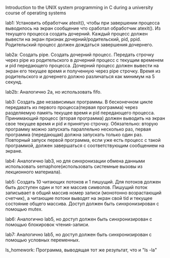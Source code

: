 Introduction to the UNIX system programming in C during a university course of operating systems

lab1: Установить обработчик atexit(), чтобы при завершении процесса выводилось на экран сообщение что сработал обработчик atexit(). Из текущего процесса создать дочерний. Каждый процесс должен вывести на экран признак дочерний/родительский, pid, ppid. Родительский процесс должен дождаться завершения дочернего.

lab2a: Создать pipe. Создать дочерний процесс. Передать строчку через pipe из родительского в дочерний процесс с текущим временем и pid передающего процесса. Дочерний процесс должен вывести на экран его текущее время и полученную через pipe строчку. Время из родительского и дочернего должно различаться как минимум на 5 секунд.

lab2b: Аналогично 2а, но использовать fifo.

lab3: Создать две независимых программы. В бесконечном цикле передавать из первого процесса(первая программа) через разделяемую память текущее время и pid передающего процесса. Принимающий процесс (вторая программа) должен выводить на экран свое текущее время и pid и принятую строчку. Обязательно: вторую программу можно запускать параллельно несколько раз, первая программа (передающая) должна запускать только один раз. Повторный запуск первой программа, если уже есть процесс с такой программой, должен завершаться с соответствующим сообщением на экране.

lab4: Аналогично lab3, но для синхронизации обмена данными использовать semaphore(использовать системные вызовы из лекционного материала).

lab5: Создать 10 читающих потоков и 1 пишущий. Для потоков должен быть доступен один и тот же массив символов. Пишущий поток записывает в общий массив номер записи (монотонно возрастающий счетчик), а читающие потоки выводят на экран свой tid и текущее состояние общего массива. Доступ должен быть синхронизирован с помощью mutex.

lab6: Аналогично lab5, но доступ должен быть синхронизирован с помощью блокировок чтения-записи.

lab7: Аналогично lab5, но доступ должен быть синхронизирован с помощью условных переменных.

ls_homework: Программа, выводящая тот же результат, что и "ls -la"

